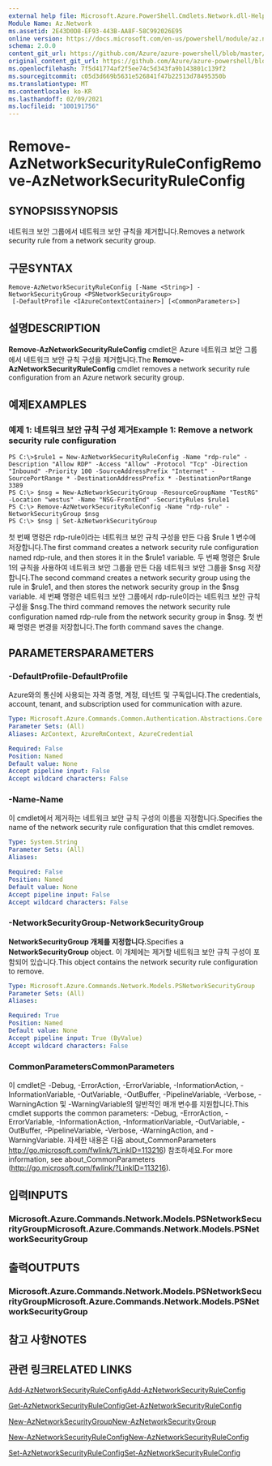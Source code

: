 ```yaml
---
external help file: Microsoft.Azure.PowerShell.Cmdlets.Network.dll-Help.xml
Module Name: Az.Network
ms.assetid: 2E43D0D8-EF93-443B-AA8F-58C992026E95
online version: https://docs.microsoft.com/en-us/powershell/module/az.network/remove-aznetworksecurityruleconfig
schema: 2.0.0
content_git_url: https://github.com/Azure/azure-powershell/blob/master/src/Network/Network/help/Remove-AzNetworkSecurityRuleConfig.md
original_content_git_url: https://github.com/Azure/azure-powershell/blob/master/src/Network/Network/help/Remove-AzNetworkSecurityRuleConfig.md
ms.openlocfilehash: 7f5d41774af2f5ee74c5d343fa9b143801c139f2
ms.sourcegitcommit: c05d3d669b5631e526841f47b22513d78495350b
ms.translationtype: MT
ms.contentlocale: ko-KR
ms.lasthandoff: 02/09/2021
ms.locfileid: "100191756"
---
```

# <span data-ttu-id="1a9db-101">Remove-AzNetworkSecurityRuleConfig</span><span class="sxs-lookup"><span data-stu-id="1a9db-101">Remove-AzNetworkSecurityRuleConfig</span></span>

## <span data-ttu-id="1a9db-102">SYNOPSIS</span><span class="sxs-lookup"><span data-stu-id="1a9db-102">SYNOPSIS</span></span>
<span data-ttu-id="1a9db-103">네트워크 보안 그룹에서 네트워크 보안 규칙을 제거합니다.</span><span class="sxs-lookup"><span data-stu-id="1a9db-103">Removes a network security rule from a network security group.</span></span>

## <span data-ttu-id="1a9db-104">구문</span><span class="sxs-lookup"><span data-stu-id="1a9db-104">SYNTAX</span></span>

```
Remove-AzNetworkSecurityRuleConfig [-Name <String>] -NetworkSecurityGroup <PSNetworkSecurityGroup>
 [-DefaultProfile <IAzureContextContainer>] [<CommonParameters>]
```

## <span data-ttu-id="1a9db-105">설명</span><span class="sxs-lookup"><span data-stu-id="1a9db-105">DESCRIPTION</span></span>
<span data-ttu-id="1a9db-106">**Remove-AzNetworkSecurityRuleConfig** cmdlet은 Azure 네트워크 보안 그룹에서 네트워크 보안 규칙 구성을 제거합니다.</span><span class="sxs-lookup"><span data-stu-id="1a9db-106">The **Remove-AzNetworkSecurityRuleConfig** cmdlet removes a network security rule configuration from an Azure network security group.</span></span>

## <span data-ttu-id="1a9db-107">예제</span><span class="sxs-lookup"><span data-stu-id="1a9db-107">EXAMPLES</span></span>

### <span data-ttu-id="1a9db-108">예제 1: 네트워크 보안 규칙 구성 제거</span><span class="sxs-lookup"><span data-stu-id="1a9db-108">Example 1: Remove a network security rule configuration</span></span>
```
PS C:\>$rule1 = New-AzNetworkSecurityRuleConfig -Name "rdp-rule" -Description "Allow RDP" -Access "Allow" -Protocol "Tcp" -Direction "Inbound" -Priority 100 -SourceAddressPrefix "Internet" -SourcePortRange * -DestinationAddressPrefix * -DestinationPortRange 3389
PS C:\> $nsg = New-AzNetworkSecurityGroup -ResourceGroupName "TestRG" -Location "westus" -Name "NSG-FrontEnd" -SecurityRules $rule1
PS C:\> Remove-AzNetworkSecurityRuleConfig -Name "rdp-rule" -NetworkSecurityGroup $nsg
PS C:\> $nsg | Set-AzNetworkSecurityGroup
```

<span data-ttu-id="1a9db-109">첫 번째 명령은 rdp-rule이라는 네트워크 보안 규칙 구성을 만든 다음 $rule 1 변수에 저장합니다.</span><span class="sxs-lookup"><span data-stu-id="1a9db-109">The first command creates a network security rule configuration named rdp-rule, and then stores it in the $rule1 variable.</span></span>
<span data-ttu-id="1a9db-110">두 번째 명령은 $rule 1의 규칙을 사용하여 네트워크 보안 그룹을 만든 다음 네트워크 보안 그룹을 $nsg 저장합니다.</span><span class="sxs-lookup"><span data-stu-id="1a9db-110">The second command creates a network security group using the rule in $rule1, and then stores the network security group in the $nsg variable.</span></span>
<span data-ttu-id="1a9db-111">세 번째 명령은 네트워크 보안 그룹에서 rdp-rule이라는 네트워크 보안 규칙 구성을 $nsg.</span><span class="sxs-lookup"><span data-stu-id="1a9db-111">The third command removes the network security rule configuration named rdp-rule from the network security group in $nsg.</span></span>
<span data-ttu-id="1a9db-112">첫 번째 명령은 변경을 저장합니다.</span><span class="sxs-lookup"><span data-stu-id="1a9db-112">The forth command saves the change.</span></span>

## <span data-ttu-id="1a9db-113">PARAMETERS</span><span class="sxs-lookup"><span data-stu-id="1a9db-113">PARAMETERS</span></span>

### <span data-ttu-id="1a9db-114">-DefaultProfile</span><span class="sxs-lookup"><span data-stu-id="1a9db-114">-DefaultProfile</span></span>
<span data-ttu-id="1a9db-115">Azure와의 통신에 사용되는 자격 증명, 계정, 테넌트 및 구독입니다.</span><span class="sxs-lookup"><span data-stu-id="1a9db-115">The credentials, account, tenant, and subscription used for communication with azure.</span></span>

```yaml
Type: Microsoft.Azure.Commands.Common.Authentication.Abstractions.Core.IAzureContextContainer
Parameter Sets: (All)
Aliases: AzContext, AzureRmContext, AzureCredential

Required: False
Position: Named
Default value: None
Accept pipeline input: False
Accept wildcard characters: False
```

### <span data-ttu-id="1a9db-116">-Name</span><span class="sxs-lookup"><span data-stu-id="1a9db-116">-Name</span></span>
<span data-ttu-id="1a9db-117">이 cmdlet에서 제거하는 네트워크 보안 규칙 구성의 이름을 지정합니다.</span><span class="sxs-lookup"><span data-stu-id="1a9db-117">Specifies the name of the network security rule configuration that this cmdlet removes.</span></span>

```yaml
Type: System.String
Parameter Sets: (All)
Aliases:

Required: False
Position: Named
Default value: None
Accept pipeline input: False
Accept wildcard characters: False
```

### <span data-ttu-id="1a9db-118">-NetworkSecurityGroup</span><span class="sxs-lookup"><span data-stu-id="1a9db-118">-NetworkSecurityGroup</span></span>
<span data-ttu-id="1a9db-119">**NetworkSecurityGroup 개체를 지정합니다.**</span><span class="sxs-lookup"><span data-stu-id="1a9db-119">Specifies a **NetworkSecurityGroup** object.</span></span>
<span data-ttu-id="1a9db-120">이 개체에는 제거할 네트워크 보안 규칙 구성이 포함되어 있습니다.</span><span class="sxs-lookup"><span data-stu-id="1a9db-120">This object contains the network security rule configuration to remove.</span></span>

```yaml
Type: Microsoft.Azure.Commands.Network.Models.PSNetworkSecurityGroup
Parameter Sets: (All)
Aliases:

Required: True
Position: Named
Default value: None
Accept pipeline input: True (ByValue)
Accept wildcard characters: False
```

### <span data-ttu-id="1a9db-121">CommonParameters</span><span class="sxs-lookup"><span data-stu-id="1a9db-121">CommonParameters</span></span>
<span data-ttu-id="1a9db-122">이 cmdlet은 -Debug, -ErrorAction, -ErrorVariable, -InformationAction, -InformationVariable, -OutVariable, -OutBuffer, -PipelineVariable, -Verbose, -WarningAction 및 -WarningVariable의 일반적인 매개 변수를 지원합니다.</span><span class="sxs-lookup"><span data-stu-id="1a9db-122">This cmdlet supports the common parameters: -Debug, -ErrorAction, -ErrorVariable, -InformationAction, -InformationVariable, -OutVariable, -OutBuffer, -PipelineVariable, -Verbose, -WarningAction, and -WarningVariable.</span></span> <span data-ttu-id="1a9db-123">자세한 내용은 다음 about_CommonParameters http://go.microsoft.com/fwlink/?LinkID=113216) 참조하세요.</span><span class="sxs-lookup"><span data-stu-id="1a9db-123">For more information, see about_CommonParameters (http://go.microsoft.com/fwlink/?LinkID=113216).</span></span>

## <span data-ttu-id="1a9db-124">입력</span><span class="sxs-lookup"><span data-stu-id="1a9db-124">INPUTS</span></span>

### <span data-ttu-id="1a9db-125">Microsoft.Azure.Commands.Network.Models.PSNetworkSecurityGroup</span><span class="sxs-lookup"><span data-stu-id="1a9db-125">Microsoft.Azure.Commands.Network.Models.PSNetworkSecurityGroup</span></span>

## <span data-ttu-id="1a9db-126">출력</span><span class="sxs-lookup"><span data-stu-id="1a9db-126">OUTPUTS</span></span>

### <span data-ttu-id="1a9db-127">Microsoft.Azure.Commands.Network.Models.PSNetworkSecurityGroup</span><span class="sxs-lookup"><span data-stu-id="1a9db-127">Microsoft.Azure.Commands.Network.Models.PSNetworkSecurityGroup</span></span>

## <span data-ttu-id="1a9db-128">참고 사항</span><span class="sxs-lookup"><span data-stu-id="1a9db-128">NOTES</span></span>

## <span data-ttu-id="1a9db-129">관련 링크</span><span class="sxs-lookup"><span data-stu-id="1a9db-129">RELATED LINKS</span></span>

[<span data-ttu-id="1a9db-130">Add-AzNetworkSecurityRuleConfig</span><span class="sxs-lookup"><span data-stu-id="1a9db-130">Add-AzNetworkSecurityRuleConfig</span></span>](./Add-AzNetworkSecurityRuleConfig.md)

[<span data-ttu-id="1a9db-131">Get-AzNetworkSecurityRuleConfig</span><span class="sxs-lookup"><span data-stu-id="1a9db-131">Get-AzNetworkSecurityRuleConfig</span></span>](./Get-AzNetworkSecurityRuleConfig.md)

[<span data-ttu-id="1a9db-132">New-AzNetworkSecurityGroup</span><span class="sxs-lookup"><span data-stu-id="1a9db-132">New-AzNetworkSecurityGroup</span></span>](./New-AzNetworkSecurityGroup.md)

[<span data-ttu-id="1a9db-133">New-AzNetworkSecurityRuleConfig</span><span class="sxs-lookup"><span data-stu-id="1a9db-133">New-AzNetworkSecurityRuleConfig</span></span>](./New-AzNetworkSecurityRuleConfig.md)

[<span data-ttu-id="1a9db-134">Set-AzNetworkSecurityRuleConfig</span><span class="sxs-lookup"><span data-stu-id="1a9db-134">Set-AzNetworkSecurityRuleConfig</span></span>](./Set-AzNetworkSecurityRuleConfig.md)


